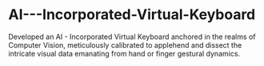 # AI---Incorporated-Virtual-Keyboard
Developed an AI - Incorporated Virtual Keyboard anchored in the realms of Computer Vision, meticulously calibrated to applehend and dissect the intricate visual data emanating from hand or finger gestural dynamics.
